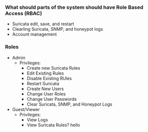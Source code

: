 ### What should parts of the system should have Role Based Access (RBAC)
* Suricata edit, save, and restart
* Clearling Suricata, SNMP, and honeypot logs
* Account management


### Roles
* Admin
  * Privileges:
    * Create new Suricata Rules
    * Edit Existing Rules
    * Disable Existing RUles
    * Restart Suricata
    * Create New Users
    * Change User Roles
    * Change User Passwords
    * Clear Suricata, SNMP, and Honeypot Logs
* Guest/Viewer
  * Privileges:
    * View Logs
    * View Suricata Rules? 
hello